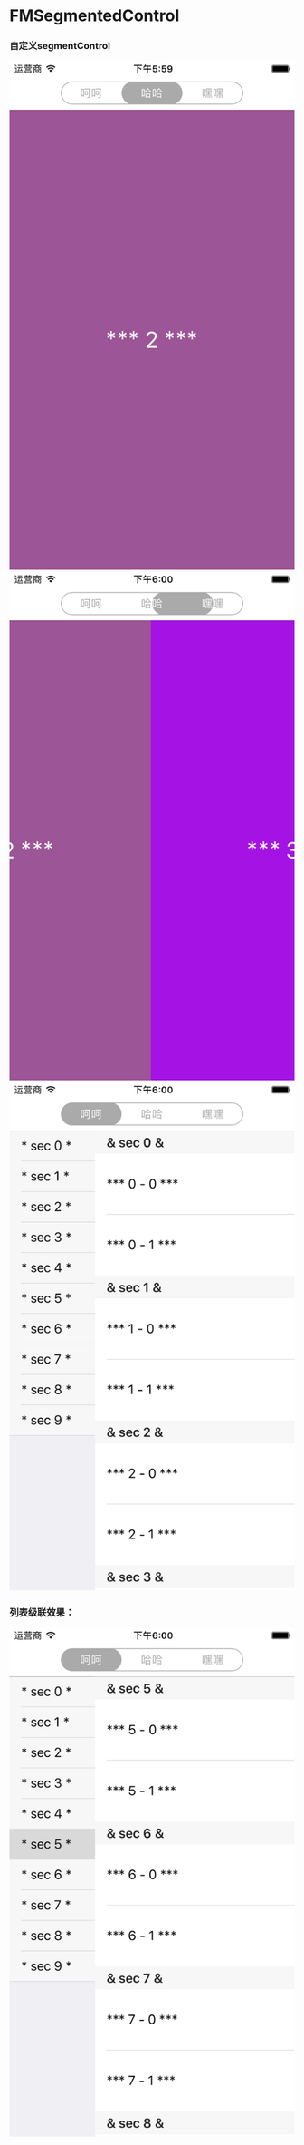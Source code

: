 # FMSegmentedControl
### 自定义segmentControl
![](https://github.com/fmok/FMSegmentedControl/raw/master/ScreenShots/1.png)
![](https://github.com/fmok/FMSegmentedControl/raw/master/ScreenShots/2.png)
![](https://github.com/fmok/FMSegmentedControl/raw/master/ScreenShots/3.png)
### 列表级联效果：
![](https://github.com/fmok/FMSegmentedControl/raw/master/ScreenShots/4.png)

